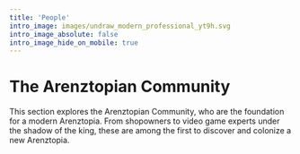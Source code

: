 ```yaml
---
title: 'People'
intro_image: images/undraw_modern_professional_yt9h.svg
intro_image_absolute: false
intro_image_hide_on_mobile: true
---
```


# The Arenztopian Community
This section explores the Arenztopian Community, who are the foundation for a modern Arenztopia. From shopowners to video game experts under the shadow of the king, these are among the first to discover and colonize a new Arenztopia.
